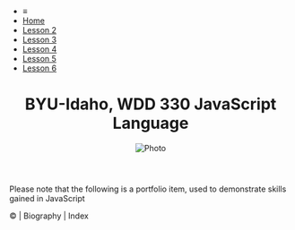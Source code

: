 <html lang="en">

<head>
    <meta charset="UTF-8">
    <meta name="viewport" content="width=device-width, initial-scale=1.0">
    <meta http-equiv="X-UA-Compatible" content="ie=edge">
    <title>BYU-Idaho, WDD 330 JavaScript Language Portfolio </title>
    <link href="https://fonts.googleapis.com/css?family=Kalam&display=swap" rel="stylesheet">
    <link rel="stylesheet" href="./portfolio/../../../../styles/main.css">
</head>

<body>
    <nav>
        <ul id="menu">
            <li><a id="toggleMenu">&equiv;</a></li>
            <li><a href="#"  class="active">Home</a></li>
            <li><a href="./portfolio/task2.html">Lesson 2</a></li>            
            <li><a href="./portfolio/task3.html">Lesson 3</a></li>
            <li><a href="./portfolio/task4.html">Lesson 4</a></li>
            <li><a href="./portfolio/task5.html">Lesson 5</a></li>
            <li><a href="./portfolio/task6.html">Lesson 6</a></li>
        </ul>
    </nav>
    <header>
        <h1>BYU-Idaho, WDD 330 JavaScript Language</h1>
        <img src="./portfolio/images/self.png" alt="Photo">
    </header>
    <main>
        <section>
            <div>
            <p>Please note that the following is a portfolio item, used to demonstrate skills gained in JavaScript</p>    
            </div>
        </section>
    </main>
    <footer>
        &copy;<span id="year"></span> | Biography | Index
    </footer>
    <script type="text/css" src="../../scripts/main.js"></script>    
</body>

</html>